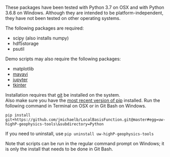 These packages have been tested with Python 3.7 on OSX and with Python 3.6.8 on Windows. 
Although they are intended to be platform-independent, they have not been tested on other operating systems.


The following packages are required:
- scipy (also installs numpy)
- hdf5storage
- psutil

Demo scripts may also require the following packages:
- matplotlib
- [mayavi](https://docs.enthought.com/mayavi/mayavi/installation.html?highlight=install) 
- [jupyter](https://jupyter.readthedocs.io/en/latest/install.html)
- [tkinter](https://docs.python.org/3/library/tkinter.html?highlight=tkinter#module-tkinter)


Installation requires that [git](https://www.git-scm.com/downloads) be installed on the system.  
Also make sure you have the [most recent version of pip](https://pip.pypa.io/en/stable/installing/#upgrading-pip) 
installed.  Run the following command in Terminal on OSX or in Git Bash on Windows.  

``pip install git+https://github.com/jmichaelb/LocalBasisFunction.git@master#egg=uw-highP-geophysics-tools\&subdirectory=Python``

If you need to uninstall, use 
``pip uninstall uw-highP-geophysics-tools``

Note that scripts can be run in the regular command prompt on Windows; it is only the install that needs to be done 
in Git Bash.




